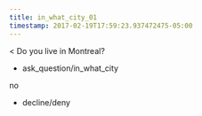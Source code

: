 ```yaml
---
title: in_what_city_01
timestamp: 2017-02-19T17:59:23.937472475-05:00
---
```


< Do you live in Montreal?
* ask_question/in_what_city

no
* decline/deny
